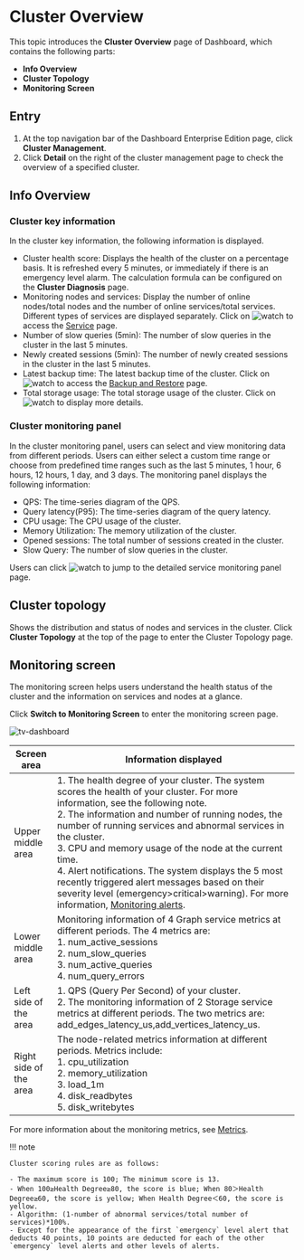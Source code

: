 # Cluster Overview

This topic introduces the **Cluster Overview** page of Dashboard, which contains the following parts:

- **Info Overview**
- **Cluster Topology**
- **Monitoring Screen**

## Entry

1. At the top navigation bar of the Dashboard Enterprise Edition page, click **Cluster Management**.
2. Click **Detail** on the right of the cluster management page to check the overview of a specified cluster.

## Info Overview

### Cluster key information

In the cluster key information, the following information is displayed.

- Cluster health score: Displays the health of the cluster on a percentage basis. It is refreshed every 5 minutes, or immediately if there is an emergency level alarm. The calculation formula can be configured on the **Cluster Diagnosis** page.
- Monitoring nodes and services: Display the number of online nodes/total nodes and the number of online services/total services. Different types of services are displayed separately. Click on ![watch](https://docs-cdn.nebula-graph.com.cn/figures/watch.png) to access the [Service](./operator/service.md) page.
- Number of slow queries (5min): The number of slow queries in the cluster in the last 5 minutes.
- Newly created sessions (5min): The number of newly created sessions in the cluster in the last 5 minutes.
- Latest backup time: The latest backup time of the cluster. Click on ![watch](https://docs-cdn.nebula-graph.com.cn/figures/watch.png) to access the [Backup and Restore](./operator/backup-and-restore.md) page.
- Total storage usage: The total storage usage of the cluster. Click on ![watch](https://docs-cdn.nebula-graph.com.cn/figures/watch.png) to display more details.

### Cluster monitoring panel

In the cluster monitoring panel, users can select and view monitoring data from different periods. Users can either select a custom time range or choose from predefined time ranges such as the last 5 minutes, 1 hour, 6 hours, 12 hours, 1 day, and 3 days. The monitoring panel displays the following information:

- QPS: The time-series diagram of the QPS.
- Query latency(P95): The time-series diagram of the query latency.
- CPU usage: The CPU usage of the cluster.
- Memory Utilization: The memory utilization of the cluster.
- Opened sessions: The total number of sessions created in the cluster.
- Slow Query: The number of slow queries in the cluster.

Users can click ![watch](https://docs-cdn.nebula-graph.com.cn/figures/watch.png) to jump to the detailed service monitoring panel page.

## Cluster topology

Shows the distribution and status of nodes and services in the cluster. Click **Cluster Topology** at the top of the page to enter the Cluster Topology page.

## Monitoring screen

The monitoring screen helps users understand the health status of the cluster and the information on services and nodes at a glance.

Click **Switch to Monitoring Screen** to enter the monitoring screen page.

![tv-dashboard](https://docs-cdn.nebula-graph.com.cn/figures/screen_2022-04-13_en.png)

| Screen area         | Information displayed                                                     |
| ------------ | ------------------------------------------------------------ |
| Upper middle area | 1. The health degree of your cluster. The system scores the health of your cluster. For more information, see the following note. <br>2. The information and number of running nodes, the number of running services and abnormal services in the cluster. <br/>3. CPU and memory usage of the node at the current time.<br/>4. Alert notifications. The system displays the 5 most recently triggered alert messages based on their severity level (emergency>critical>warning). For more information, [Monitoring alerts](../4.cluster-operator/9.notification.md). |
| Lower middle area | Monitoring information of 4 Graph service metrics at different periods. The 4 metrics are: <br/>1. num_active_sessions<br/>2. num_slow_queries<br/>3. num_active_queries<br/>4. num_query_errors |
| Left side of the area     | 1. QPS (Query Per Second) of your cluster.<br/>2. The monitoring information of 2 Storage service metrics at different periods. The two metrics are: add_edges_latency_us,add_vertices_latency_us. |
| Right side of the area     | The node-related metrics information at different periods. Metrics include: <br/>1. cpu_utilization<br/>2. memory_utilization<br/>3. load_1m<br/>4. disk_readbytes<br/>5. disk_writebytes |

For more information about the monitoring metrics, see [Metrics](../7.monitor-parameter.md).

!!! note

    Cluster scoring rules are as follows:

    - The maximum score is 100; The minimum score is 13.
    - When 100≥Health Degree≥80, the score is blue; When 80＞Health Degree≥60, the score is yellow; When Health Degree＜60, the score is yellow.
    - Algorithm: (1-number of abnormal services/total number of services)*100%.
    - Except for the appearance of the first `emergency` level alert that deducts 40 points, 10 points are deducted for each of the other `emergency` level alerts and other levels of alerts.